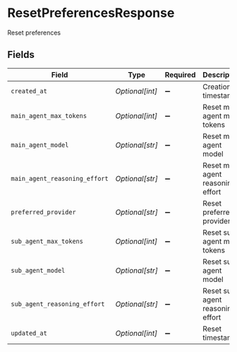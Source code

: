 # ResetPreferencesResponse

Reset preferences


## Fields

| Field                             | Type                              | Required                          | Description                       |
| --------------------------------- | --------------------------------- | --------------------------------- | --------------------------------- |
| `created_at`                      | *Optional[int]*                   | :heavy_minus_sign:                | Creation timestamp                |
| `main_agent_max_tokens`           | *Optional[int]*                   | :heavy_minus_sign:                | Reset main agent max tokens       |
| `main_agent_model`                | *Optional[str]*                   | :heavy_minus_sign:                | Reset main agent model            |
| `main_agent_reasoning_effort`     | *Optional[str]*                   | :heavy_minus_sign:                | Reset main agent reasoning effort |
| `preferred_provider`              | *Optional[str]*                   | :heavy_minus_sign:                | Reset preferred provider          |
| `sub_agent_max_tokens`            | *Optional[int]*                   | :heavy_minus_sign:                | Reset sub agent max tokens        |
| `sub_agent_model`                 | *Optional[str]*                   | :heavy_minus_sign:                | Reset sub agent model             |
| `sub_agent_reasoning_effort`      | *Optional[str]*                   | :heavy_minus_sign:                | Reset sub agent reasoning effort  |
| `updated_at`                      | *Optional[int]*                   | :heavy_minus_sign:                | Reset timestamp                   |
